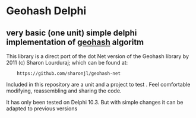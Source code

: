 # Geohash Delphi

very basic (one unit) simple delphi implementation of [geohash](https://en.wikipedia.org/wiki/Geohash) algoritm
-----------------------------------------------------------------------------

This library is a direct port of the dot Net version of the Geohash library
by 2011 (c) Sharon Lourduraj; which can be found at:
		
		https://github.com/sharonjl/geohash-net
		
Included in this repository are a unit and a project to test . Feel comfortable modifying, reassembling and sharing the code.

It has only been tested on Delphi 10.3. But with simple changes it can be adapted to previous versions